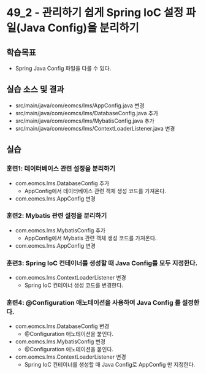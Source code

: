 # 49_2 - 관리하기 쉽게 Spring IoC 설정 파일(Java Config)을 분리하기

## 학습목표

- Spring Java Config 파일을 다룰 수 있다.

## 실습 소스 및 결과

- src/main/java/com/eomcs/lms/AppConfig.java 변경
- src/main/java/com/eomcs/lms/DatabaseConfig.java 추가
- src/main/java/com/eomcs/lms/MybatisConfig.java 추가
- src/main/java/com/eomcs/lms/ContextLoaderListener.java 변경

## 실습  

### 훈련1: 데이터베이스 관련 설정을 분리하기

- com.eomcs.lms.DatabaseConfig 추가
  - AppConfig에서 데이터베이스 관련 객체 생성 코드를 가져온다.
- com.eomcs.lms.AppConfig 변경
  
### 훈련2: Mybatis 관련 설정을 분리하기

- com.eomcs.lms.MybatisConfig 추가
  - AppConfig에서 Mybatis 관련 객체 생성 코드를 가져온다.
- com.eomcs.lms.AppConfig 변경

### 훈련3: Spring IoC 컨테이너를 생성할 때 Java Config를 모두 지정한다.

- com.eomcs.lms.ContextLoaderListener 변경
  - Spring IoC 컨테이너 생성 코드를 변경한다.
  
### 훈련4: @Configuration 애노테이션을 사용하여 Java Config 를 설정한다.

- com.eomcs.lms.DatabaseConfig 변경
  - @Configuration 애노테이션을 붙인다.
- com.eomcs.lms.MybatisConfig 변경
  - @Configuration 애노테이션을 붙인다.
- com.eomcs.lms.ContextLoaderListener 변경
  - Spring IoC 컨테이너를 생성할 때 Java Config로 AppConfig 만 지정한다.